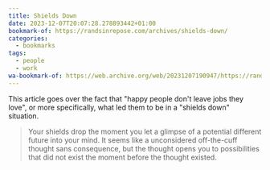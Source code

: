 ```yaml
---
title: Shields Down
date: 2023-12-07T20:07:28.278893442+01:00
bookmark-of: https://randsinrepose.com/archives/shields-down/
categories:
  - bookmarks
tags:
  - people
  - work
wa-bookmark-of: https://web.archive.org/web/20231207190947/https://randsinrepose.com/archives/shields-down/
---
```


This article goes over the fact that "happy people don't leave jobs they love", or more specifically, what led them to be in a "shields down" situation.

> Your shields drop the moment you let a glimpse of a potential different future into your mind. It seems like a unconsidered off-the-cuff thought sans consequence, but the thought opens you to possibilities that did not exist the moment before the thought existed.

